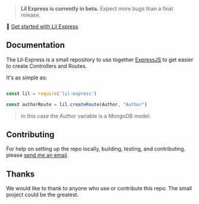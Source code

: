 > **Lil Express is currently in beta.** Expect more bugs than a final release. 

>

🚀 [Get started with Lil Express](https://github.com/ogaston/express-rest-api)

## Documentation

The Lil-Express is a small repository to use together [ExpressJS](http://expressjs.com/) to get easier to create Controllers and Routes.

It's as simple as:

```javascript

const lil = require('lil-express')

const authorRoute = lil.createRoute(Author, "Author")

```

> In this case the *Author* variable is a MongoDB model.

## Contributing

For help on setting up the repo locally, building, testing, and contributing.
please [send me an email](mailto:omar.gaston.c@gmail.com).

## Thanks

We would like to thank to anyone who use or contribute this repo. The small project could be the greatest.
